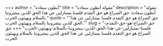 +++
author = "أنطون سعادة"
title = "مقولة أنطون سعادة"
description = "مقولة أنطون سعادة: حق الصراع هو حق التقدم فلسنا بمتنازلين عن هذا الحق للذين يبشروننا بالسلام ويهيئون الحرب."
quote = '''حق الصراع هو حق التقدم فلسنا بمتنازلين عن هذا الحق للذين يبشروننا بالسلام ويهيئون الحرب.''' 
slug = "حق-الصراع-هو-حق-التقدم-فلسنا-بمتنازلين-عن-هذا-الحق-للذين-يبشروننا-بالسلام-ويهيئون-الحرب"
+++
حق الصراع هو حق التقدم فلسنا بمتنازلين عن هذا الحق للذين يبشروننا بالسلام ويهيئون الحرب.
